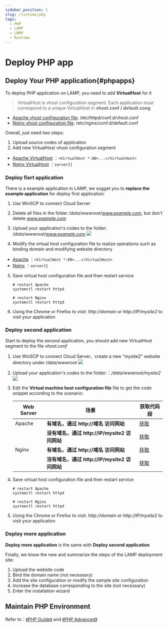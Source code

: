 ```yaml
---
sidebar_position: 1
slug: /runtime/php
tags:
  - PHP
  - LAMP
  - LNMP
  - Runtime
---
```


# Deploy PHP app

## Deploy Your PHP application{#phpapps}

To deploy PHP application on LAMP, you need to add **VirtualHost** for it
> VirtualHost is vhost configuration segment. Each application must correspond to a unique VirtualHost in **vhost.conf / default.cong**

* [Apache vhost configuration file](../apache#path): /etc/httpd/conf.d/vhost.conf
* [Nginx vhost configuration file](../nginx#path): /etc/nginx/conf.d/default.conf
  
Overall, just need two steps: 
1. Upload source codes of applicaiton
2. Add new VirtualHost vhost configuration segment

* [Apache VirtualHost](../apache#virtualhost) ：`<VirtualHost *:80>...</VirtualHost>`
* [Nginx VirtualHost](../nginx#wwwtemplate) ：`server{}`


### Deploy fisrt application

There is a example application in LAMP, we sugget you to **replace the example application** for deploy first application:

1. Use WinSCP to connect Cloud Server
2. Delete all files in the folder */data/wwwroot/www.example.com*, but don't delete *www.example.com*
3. Upload your application's codes to the folder: */data/wwwroot/www.example.com* 
   ![](https://libs.websoft9.com/Websoft9/DocsPicture/en/winscp/winscp-uploadcodestoexample-websoft9.png)

4. Modify the virtual host configuration file to realize operations such as binding domain  and modifying website directory
 * [Apache](../apache#virtualhost) ：`<VirtualHost *:80>...</VirtualHost>`
 * [Nginx](../nginx#wwwtemplate) ：`server{}`


5. Save virtual host configuration file and then restart service
    ~~~
    # restart Apache
    systemctl restart httpd
    
    # restart Nginx
    systemctl restart httpd
    ~~~

6. Using the Chrome or Firefox to visit: *http://domain* or *http://IP/mysite2* to visit your application


### Deploy second application

Start to deploy the second application, you should add new VirtualHost segment to the file *vhost.conf* 

1. Use WinSCP to connect Cloud Server，create a new "mysite2" website directory under /data/wwwroot
   ![](https://libs.websoft9.com/Websoft9/DocsPicture/zh/lamp/lamp-createmysite2-websoft9.png)

2. Upload your application's codes to the folder:：*/data/wwwroot/mysite2* 
   ![](https://libs.websoft9.com/Websoft9/DocsPicture/zh/lamp/lamp-uploadcodes-websoft9.png)

3. Edit the **Virtual machine host configuration file** file to get the code snippet according to the scenario:

    | Web Server | 场景                                          | 获取代码段                    |
    | ---------- | --------------------------------------------- | ----------------------------- |
    | Apache     | **有域名，通过 http://域名 访问网站**         | [获取](../apache#wwwtemplate) |
    |            | **没有域名，通过 http://IP/mysite2 访问网站** | [获取](../apache#aliastemplate) |
    | Nginx      | **有域名，通过 http://域名 访问网站**         | [获取](../apache#wwwtemplate) |
    |            | **没有域名，通过 http://IP/mysite2 访问网站** | [获取](../apache#aliatemplate) |

4. Save virtual host configuration file and then restart service
    ~~~
    # restart Apache
    systemctl restart httpd
    
    # restart Nginx
    systemctl restart httpd
    ~~~

5. Using the Chrome or Firefox to visit: *http://domain* or *http://IP/mysite2* to visit your application


### Deploy more application

**Deploy more application** is the same with **Deploy second application**

Finally, we know the new and summarize the steps of the LAMP deployment site: 

1. Upload the website code 
2. Bind the domain name (not necessary) 
3. Add the site configuration or modify the sample site configuration 
4. Increase the database corresponding to the site (not necessary) 
5. Enter the installation wizard


## Maintain PHP Environment

Refer to：[《PHP Guide》](../php) and [《PHP Advanced》](../php/advanced) 



